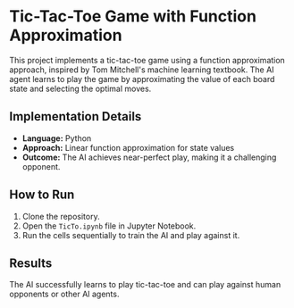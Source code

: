 # Tic-Tac-Toe Game with Function Approximation

This project implements a tic-tac-toe game using a function approximation approach, inspired by Tom Mitchell's machine learning textbook. The AI agent learns to play the game by approximating the value of each board state and selecting the optimal moves.

## Implementation Details
- **Language:** Python
- **Approach:** Linear function approximation for state values
- **Outcome:** The AI achieves near-perfect play, making it a challenging opponent.

## How to Run
1. Clone the repository.
2. Open the `TicTo.ipynb` file in Jupyter Notebook.
3. Run the cells sequentially to train the AI and play against it.

## Results
The AI successfully learns to play tic-tac-toe and can play against human opponents or other AI agents.
